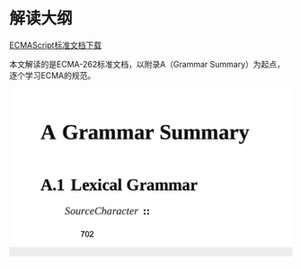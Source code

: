 # 解读大纲

[ECMAScript标准文档下载](https://www.ecma-international.org/technical-committees/tc39/?tab=published-standards)

本文解读的是ECMA-262标准文档，以附录A（Grammar Summary）为起点，逐个学习ECMA的规范。

![Grammar Summary](./images/A.png)
